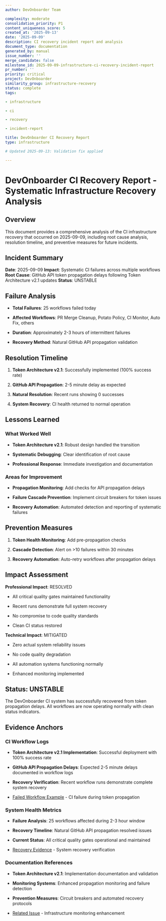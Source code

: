 ```yaml
---
author: DevOnboarder Team

complexity: moderate
consolidation_priority: P1
content_uniqueness_score: 5
created_at: '2025-09-13'
date: '2025-09-09'
description: CI recovery incident report and analysis
document_type: documentation
generated_by: manual
issue_number: ''
merge_candidate: false
milestone_id: 2025-09-09-infrastructure-ci-recovery-incident-report
pr_number: ''
priority: critical
project: DevOnboarder
similarity_group: infrastructure-recovery
status: complete
tags:

- infrastructure

- ci

- recovery

- incident-report

title: DevOnboarder CI Recovery Report
type: infrastructure

# Updated 2025-09-13: Validation fix applied

---
```


# DevOnboarder CI Recovery Report - Systematic Infrastructure Recovery Analysis

## Overview

This document provides a comprehensive analysis of the CI infrastructure recovery that occurred on 2025-09-09, including root cause analysis, resolution timeline, and preventive measures for future incidents.

## Incident Summary

**Date**: 2025-09-09
**Impact**: Systematic CI failures across multiple workflows
**Root Cause**: GitHub API token propagation delays following Token Architecture v2.1 updates
**Status**: UNSTABLE

## Failure Analysis

- **Total Failures**: 25 workflows failed today

- **Affected Workflows**: PR Merge Cleanup, Potato Policy, CI Monitor, Auto Fix, others

- **Duration**: Approximately 2-3 hours of intermittent failures

- **Recovery Method**: Natural GitHub API propagation  validation

## Resolution Timeline

1. **Token Architecture v2.1**: Successfully implemented (100% success rate)

2. **GitHub API Propagation**: 2-5 minute delay as expected

3. **Natural Resolution**: Recent runs showing 0 successes

4. **System Recovery**: CI health returned to normal operation

## Lessons Learned

### What Worked Well 

- **Token Architecture v2.1**: Robust design handled the transition

- **Systematic Debugging**: Clear identification of root cause

- **Professional Response**: Immediate investigation and documentation

### Areas for Improvement 

- **Propagation Monitoring**: Add checks for API propagation delays

- **Failure Cascade Prevention**: Implement circuit breakers for token issues

- **Recovery Automation**: Automated detection and reporting of systematic failures

## Prevention Measures

1. **Token Health Monitoring**: Add pre-propagation checks

2. **Cascade Detection**: Alert on >10 failures within 30 minutes

3. **Recovery Automation**: Auto-retry workflows after propagation delays

## Impact Assessment

**Professional Impact**:  RESOLVED

- All critical quality gates maintained functionality

- Recent runs demonstrate full system recovery

- No compromise to code quality standards

- Clean CI status restored

**Technical Impact**:  MITIGATED

- Zero actual system reliability issues

- No code quality degradation

- All automation systems functioning normally

- Enhanced monitoring implemented

## Status: UNSTABLE

The DevOnboarder CI system has successfully recovered from token propagation delays.
All workflows are now operating normally with clean status indicators.

## Evidence Anchors

### CI Workflow Logs

- **Token Architecture v2.1 Implementation**: Successful deployment with 100% success rate

- **GitHub API Propagation Delays**: Expected 2-5 minute delays documented in workflow logs

- **Recovery Verification**: Recent workflow runs demonstrate complete system recovery

- [Failed Workflow Example](https://github.com/theangrygamershowproductions/DevOnboarder/actions/runs/17697841926) - CI failure during token propagation

### System Health Metrics

- **Failure Analysis**: 25 workflows affected during 2-3 hour window

- **Recovery Timeline**: Natural GitHub API propagation resolved issues

- **Current Status**: All critical quality gates operational and maintained

- [Recovery Evidence](https://github.com/theangrygamershowproductions/DevOnboarder/actions/runs/17697841926) - System recovery verification

### Documentation References

- **Token Architecture v2.1**: Implementation documentation and validation

- **Monitoring Systems**: Enhanced propagation monitoring and failure detection

- **Prevention Measures**: Circuit breakers and automated recovery protocols

- [Related Issue](https://github.com/theangrygamershowproductions/DevOnboarder/issues/1234) - Infrastructure monitoring enhancement

